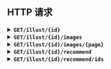 ## HTTP 请求

<details>
<summary>
<b><code>GET</code></b><b><code>/illust/{id}</code></b>
</summary>
<br/>

### 获取插画基本信息

| 参数   | 类型       | 描述  |
|------|----------|-----|
| `id` | `number` | Pid |

示例: `http://127.0.0.1:1145/illust/104577879`

返回: `IllustDTO`

| key             | 类型           | 描述          |
|-----------------|--------------|-------------|
| `id`            | `number`     | Pid         |
| `title`         | `string`     | 标题          |
| `total`         | `number`     | 图片数量        |
| `images`        | `ImageDTO[]` | 图片数组        |
| `createTime`    | `number`     | 创建日期        |
| `updateTime`    | `number`     | 更新日期        |
| `tags`          | `string[]`   | 标签数组        |
| `restrict`      | `Restrict`   | 限制等级        |
| `description`   | `string`     | 介绍          |
| `bookmarkCount` | `number`     | 收藏数 (❤ 图标)  |
| `likeCount`     | `number`     | 喜欢数 (😊 图标) |
| `viewCount`     | `number`     | 浏览量 (👁 图标) |
| `author`        | `AuthorDTO`  | 作者          |

```
{
    "id": 104577879,
    "title": "おでかけ",
    "total": 1,
    "images": [
        {
            "urls": {
                "small": "...",
                "regular": "...",
                "original": "..."
            },
            "width": 1620,
            "height": 2364
        }
    ],
    "createTime": 1673881211,
    "updateTime": 1673881211,
    "tags": [
        "東方",
        "..."
    ],
    "restrict": "safe",
    "description": "...",
    "bookmarkCount": 3802,
    "likeCount": 2333,
    "viewCount": 14240,
    "author": {
        "name": "久蒼穹",
        "id": 66038798
    }
}
```

---
</details>

<details>
<summary>
<b><code>GET</code></b><b><code>/illust/{id}/images</code></b>
</summary>
<br/>

### 获取插画图片

| 参数   | 类型       | 描述  |
|------|----------|-----|
| `id` | `number` | Pid |

示例: `http://127.0.0.1:1145/illust/104577879/images`

返回: `ImageDTO[]`

```
[
  {
    "urls": {
      "small": "...",
      "regular": "...",
      "original": "..."
    },
    "width": 1620,
    "height": 2364
  }
]
```

---
</details>

<details>
<summary>
<b><code>GET</code></b><b><code>/illust/{id}/images/{page}</code></b>
</summary>
<br/>

### 获取插画图片(指定页码数)

| 参数     | 类型       | 描述  |
|--------|----------|-----|
| `id`   | `number` | Pid |
| `page` | `number` | 页码数 |

示例: `http://127.0.0.1:1145/illust/104577879/images/1`

返回: `ImageDTO`

```
{
  "urls": {
    "small": "...",
    "regular": "...",
    "original": "..."
  },
  "width": 1620,
  "height": 2364
}
```

---
</details>

<details>
<summary>
<b><code>GET</code></b><b><code>/illust/{id}/recommend</code></b>
</summary>
<br/>

### 获取插画相关作品信息

| 参数     | 类型       | 描述  | 默认值  |
|--------|----------|-----|------|
| `id`   | `number` | Pid | N/A  |
| `size` | `number` | 容量  | `20` |

示例: `http://127.0.0.1:1145/illust/105001750/recommend?size=10`

返回: `IllustRecommendDTO[]`

```
[
    {
        "id": 102773441,
        "title": "諏訪子",
        "type": "illust",
        "tags": [
            "東方",
            "東方Project",
            "洩矢諏訪子",
            ...
        ],
        "cover": "...",
        "restrict": "safe",
        "createTime": 1668351819000,
        "updateTime": 1668351819000,
        "total": 1,
        "author": {
            "id": 49675420,
            "name": "かめぱすた"
        }
    },
    ...
]
```

</details>

<details>
<summary>
<b><code>GET</code></b><b><code>/illust/{id}/recommend/ids</code></b>
</summary>
<br/>

### 获取插画相关作品ID

| 参数     | 类型       | 描述  | 默认值  |
|--------|----------|-----|------|
| `id`   | `number` | Pid | N/A  |
| `size` | `number` | 容量  | `20` |

示例: `http://127.0.0.1:1145/illust/105001750/recommend/ids?size=10`

返回: `number[]`

```
[
    104999610,
    104104387,
    104685723,
    105373312,
    104920874,
    105515966,
    104385177,
    104678965,
    105587193,
    105669998
]
```

</details>